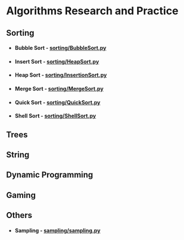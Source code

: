 # Algorithms Research and Practice

## Sorting
- #### Bubble Sort - [sorting/BubbleSort.py](https://github.com/michael2012z/algorithms/blob/master/sorting/BubbleSort.py)
- #### Insert Sort - [sorting/HeapSort.py](https://github.com/michael2012z/algorithms/blob/master/sorting/HeapSort.py)
- #### Heap Sort - [sorting/InsertionSort.py](https://github.com/michael2012z/algorithms/blob/master/sorting/InsertionSort.py)
- #### Merge Sort - [sorting/MergeSort.py](https://github.com/michael2012z/algorithms/blob/master/sorting/MergeSort.py)
- #### Quick Sort - [sorting/QuickSort.py](https://github.com/michael2012z/algorithms/blob/master/sorting/QuickSort.py)
- #### Shell Sort - [sorting/ShellSort.py](https://github.com/michael2012z/algorithms/blob/master/sorting/ShellSort.py)

## Trees

## String

## Dynamic Programming

## Gaming

## Others
- #### Sampling - [sampling/sampling.py](https://github.com/michael2012z/algorithms/blob/master/sampling/sampling.py)

